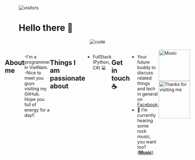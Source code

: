![visitors](https://visitor-badge.laobi.icu/badge?page_id=lsriniwas.lsriniwas)
# Hello there 👋
  
  
   <div align='center'>
    <img   src="https://camo.githubusercontent.com/992babdffd8c74a1502de375fbdf7e4d54773242/68747470733a2f2f6d656469612e67697068792e636f6d2f6d656469612f53576f536b4e36447854737a71494b4571762f67697068792e676966"
        alt="code"
      />
   </div>
  <br/>
  <div style="display: flex;justify-content:center;">

## About me

-I'm a programmer in VietNam.
<br/>
-Nice to meet you guys visiting my GitHub. Hope you full of energy for a day!!

## Things I am passionate about

- FullStack (Python, C#) 💻

## Get in touch :coffee:

- Your future buddy to discuss related things and tech in general on [Facebook](https://www.facebook.com/cot.toxicff/).
- 🎸 I’m currently hearing some rock music, you want too? (<a href="https://www.youtube.com/watch?v=yh_ydvIJAxg"><strong>Music</strong>)

<img height="100" alt="Music" src="https://thumbs.gfycat.com/FearlessShimmeringBluejay-max-1mb.gif"> 

<img height="120" alt="Thanks for visiting me" width="100%" src="https://raw.githubusercontent.com/BrunnerLivio/brunnerlivio/master/images/marquee.svg" />
<br />

